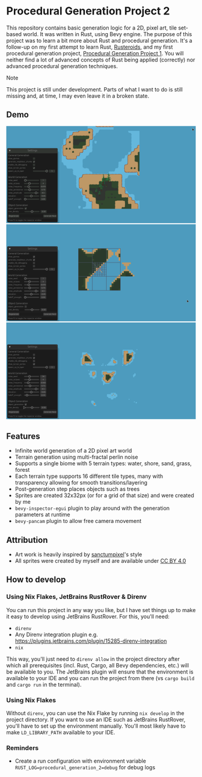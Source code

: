 # Procedural Generation Project 2

This repository contains basic generation logic for a 2D, pixel art, tile set-based world. It was written in Rust,
using Bevy engine. The purpose of this project was to learn a bit more about Rust and procedural generation. It's a
follow-up on my first attempt to learn Rust, [Rusteroids](https://github.com/kimgoetzke/rusteroids), and my first
procedural generation project, [Procedural Generation Project 1](https://github.com/kimgoetzke/procedural-generation-1).
You will neither find a lot of advanced concepts of Rust being applied (correctly) nor advanced procedural generation
techniques.

> [!NOTE]
> This project is still under development. Parts of what I want to do is still missing and, at time, I may even leave
> it in a broken state.

## Demo

![Demo GIF 1](assets/ignore/demo1.gif)
![Demo GIF 2](assets/ignore/demo2.gif)
![Demo GIF 3](assets/ignore/demo3.gif)

## Features

- Infinite world generation of a 2D pixel art world
- Terrain generation using multi-fractal perlin noise
- Supports a single biome with 5 terrain types: water, shore, sand, grass, forest
- Each terrain type supports 16 different tile types, many with transparency allowing for smooth transitions/layering
- Post-generation step places objects such as trees
- Sprites are created 32x32px (or for a grid of that size) and were created by me
- `bevy-inspector-egui` plugin to play around with the generation parameters at runtime
- `bevy-pancam` plugin to allow free camera movement

## Attribution

- Art work is heavily inspired by [sanctumpixel](https://sanctumpixel.itch.io/)'s style
- All sprites were created by myself and are available under [CC BY 4.0](https://creativecommons.org/licenses/by/4.0/)

## How to develop

### Using Nix Flakes, JetBrains RustRover & Direnv

You can run this project in any way you like, but I have set things up to make it easy to develop using JetBrains
RustRover. For this, you'll need:

- `direnv`
- Any Direnv integration plugin e.g. https://plugins.jetbrains.com/plugin/15285-direnv-integration
- `nix`

This way, you'll just need to `direnv allow` in the project directory after which all prerequisites (incl. Rust, Cargo,
all Bevy dependencies, etc.) will be available to you. The JetBrains plugin will ensure that the environment is
available to your IDE and you can run the project from there (vs `cargo build` and `cargo run` in the terminal).

### Using Nix Flakes

Without `direnv`, you can use the Nix Flake by running `nix develop` in the project directory. If you want to use an IDE
such as JetBrains RustRover, you'll have to set up the environment manually. You'll most likely have to make
`LD_LIBRARY_PATH` available to your IDE.

### Reminders

- Create a run configuration with environment variable `RUST_LOG=procedural_generation_2=debug` for debug logs
